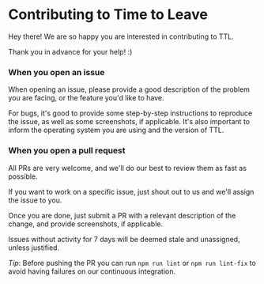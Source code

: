# Contributing to Time to Leave

Hey there! We are so happy you are interested in contributing to TTL.

Thank you in advance for your help! :)

### When you open an issue
When opening an issue, please provide a good description of the problem you are facing, or the feature you'd like to have.

For bugs, it's good to provide some step-by-step instructions to reproduce the issue, as well as some screenshots, if applicable. It's also important to inform the operating system you are using and the version of TTL.

### When you open a pull request
All PRs are very welcome, and we'll do our best to review them as fast as possible.

If you want to work on a specific issue, just shout out to us and we'll assign the issue to you.

Once you are done, just submit a PR with a relevant description of the change, and provide screenshots, if applicable.

Issues without activity for 7 days will be deemed stale and unassigned, unless justified.

*Tip*: Before pushing the PR you can run ```npm run lint``` or ```npm run lint-fix``` to avoid having failures on our continuous integration.
